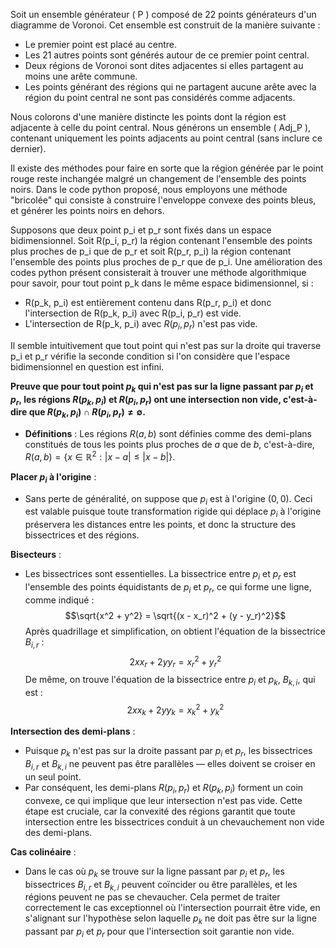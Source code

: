 
Soit un ensemble générateur \( P \) composé de 22 points générateurs d'un diagramme de Voronoi. Cet ensemble est construit de la manière suivante :
   - Le premier point est placé au centre.
   - Les 21 autres points sont générés autour de ce premier point central.
   - Deux régions de Voronoi sont dites adjacentes si elles partagent au moins une arête commune.
   - Les points générant des régions qui ne partagent aucune arête avec la région du point central ne sont pas considérés comme adjacents.

Nous colorons d'une manière distincte les points dont la région est adjacente à celle du point central.
Nous générons un ensemble \( Adj\_P \), contenant uniquement les points adjacents au point central (sans inclure ce dernier).

Il existe des méthodes pour faire en sorte que la région générée par le point rouge reste inchangée malgré un changement de l'ensemble des points noirs.
Dans le code python proposé, nous employons une méthode "bricolée" qui consiste à construire l'enveloppe convexe des points bleus, et générer les points noirs en dehors.

Supposons que deux point p_i et p_r sont fixés dans un espace bidimensionnel. Soit R(p_i, p_r) la région contenant l'ensemble des points plus proches de p_i que de p_r et soit R(p_r, p_i) la région contenant l'ensemble des points plus proches de p_r que de p_i.
Une amélioration des codes python présent consisterait à trouver une méthode algorithmique pour savoir, pour tout point p_k dans le même espace bidimensionnel, si :
- R(p_k, p_i) est entièrement contenu dans R(p_r, p_i) et donc l'intersection de R(p_k, p_i) avec R(p_i, p_r) est vide.
- L'intersection de R(p_k, p_i) avec $R(p_i, p_r)$ n'est pas vide.

Il semble intuitivement que tout point qui n'est pas sur la droite qui traverse p_i et p_r vérifie la seconde condition si l'on considère que l'espace bidimensionnel en question est infini.

 **Preuve que pour tout point $p_k$ qui n'est pas sur la ligne passant par $p_i$ et $p_r$, les régions $R(p_k, p_i)$ et $R(p_i, p_r)$ ont une intersection non vide, c'est-à-dire que $R(p_k, p_i) \cap R(p_i, p_r) \neq \emptyset$.**

- **Définitions** : Les régions $R(a, b)$ sont définies comme des demi-plans constitués de tous les points plus proches de $a$ que de $b$, c'est-à-dire,
  $R(a, b) = \{ x \in \mathbb{R}^2 : |x - a| \leq |x - b| \}$.
  
**Placer $p_i$ à l'origine** :
- Sans perte de généralité, on suppose que $p_i$ est à l'origine $(0, 0)$. Ceci est valable puisque toute transformation rigide qui déplace $p_i$ à l'origine préservera les distances entre les points, et donc la structure des bissectrices et des régions.

**Bisecteurs** :
- Les bissectrices sont essentielles. La bissectrice entre $p_i$ et $p_r$ est l'ensemble des points équidistants de $p_i$ et $p_r$, ce qui forme une ligne, comme indiqué :
  $$\sqrt{x^2 + y^2} = \sqrt{(x - x_r)^2 + (y - y_r)^2}$$
  Après quadrillage et simplification, on obtient l'équation de la bissectrice $B_{i,r}$ :
  $$2x x_r + 2y y_r = x_r^2 + y_r^2$$
  De même, on trouve l'équation de la bissectrice entre $p_i$ et $p_k$, $B_{k,i}$, qui est :
  $$2x x_k + 2y y_k = x_k^2 + y_k^2$$

**Intersection des demi-plans** :
- Puisque $p_k$ n'est pas sur la droite passant par $p_i$ et $p_r$, les bissectrices $B_{i,r}$ et $B_{k,i}$ ne peuvent pas être parallèles — elles doivent se croiser en un seul point.
- Par conséquent, les demi-plans $R(p_i, p_r)$ et $R(p_k, p_i)$ forment un coin convexe, ce qui implique que leur intersection n'est pas vide. Cette étape est cruciale, car la convexité des régions garantit que toute intersection entre les bissectrices conduit à un chevauchement non vide des demi-plans.

**Cas colinéaire** :
- Dans le cas où $p_k$ se trouve sur la ligne passant par $p_i$ et $p_r$, les bissectrices $B_{i,r}$ et $B_{k,i}$ peuvent coïncider ou être parallèles, et les régions peuvent ne pas se chevaucher. Cela permet de traiter correctement le cas exceptionnel où l'intersection pourrait être vide, en s'alignant sur l'hypothèse selon laquelle $p_k$ ne doit pas être sur la ligne passant par $p_i$ et $p_r$ pour que l'intersection soit garantie non vide.






